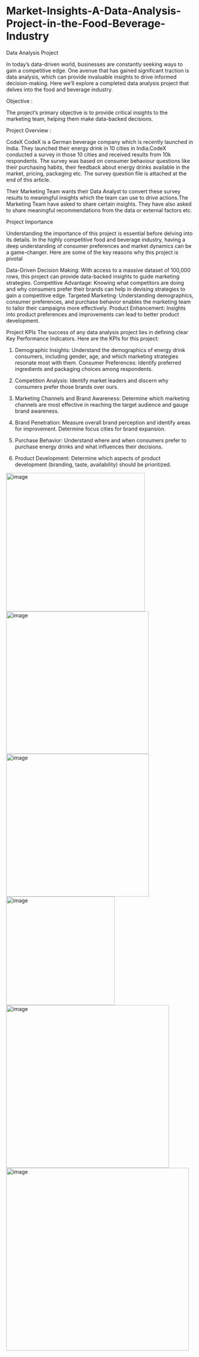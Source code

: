 # Market-Insights-A-Data-Analysis-Project-in-the-Food-Beverage-Industry
Data Analysis Project



In today’s data-driven world, businesses are constantly seeking ways to gain a competitive edge. One avenue that has gained significant traction is data analysis, which can provide invaluable insights to drive informed decision-making. Here we’ll explore a completed data analysis project that delves into the food and beverage industry. 



Objective : 


The project’s primary objective is to provide critical insights to the marketing team, helping them make data-backed decisions. 


Project Overview : 



CodeX
CodeX is a German beverage company which is recently launched in India. They launched their energy drink in 10 cities in India.CodeX conducted a survey in those 10 cities and received results from 10k respondents.
The survey was based on consumer behaviour questions like their purchasing habits, their feedback about energy drinks available in the market, pricing, packaging etc. The survey question file is attached at the end of this article.

Their Marketing Team wants their Data Analyst to convert these survey results to meaningful insights which the team can use to drive actions.The Marketing Team have asked to share certain insights. They have also asked to share meaningful recommendations from the data or external factors etc.



Project Importance

Understanding the importance of this project is essential before delving into its details. In the highly competitive food and beverage industry, having a deep understanding of consumer preferences and market dynamics can be a game-changer. Here are some of the key reasons why this project is pivotal


Data-Driven Decision Making: With access to a massive dataset of 100,000 rows, this project can provide data-backed insights to guide marketing strategies.
Competitive Advantage: Knowing what competitors are doing and why consumers prefer their brands can help in devising strategies to gain a competitive edge.
Targeted Marketing: Understanding demographics, consumer preferences, and purchase behavior enables the marketing team to tailor their campaigns more effectively.
Product Enhancement: Insights into product preferences and improvements can lead to better product development.




Project KPIs
The success of any data analysis project lies in defining clear Key Performance Indicators. Here are the KPIs for this project:

1. Demographic Insights: Understand the demographics of energy drink consumers, including gender, age, and which marketing strategies resonate most with them.
Consumer Preferences: Identify preferred ingredients and packaging choices among respondents.


2. Competition Analysis: Identify market leaders and discern why consumers prefer those brands over ours.



3. Marketing Channels and Brand Awareness: Determine which marketing channels are most effective in reaching the target audience and gauge brand awareness.

   
4. Brand Penetration: Measure overall brand perception and identify areas for improvement. Determine focus cities for brand expansion.


5. Purchase Behavior: Understand where and when consumers prefer to purchase energy drinks and what influences their decisions.


6. Product Development: Determine which aspects of product development (branding, taste, availability) should be prioritized.


<img width="373" alt="image" src="https://github.com/PayalGarg1201/Market-Insights-A-Data-Analysis-Project-in-the-Food-Beverage-Industry/assets/133757186/9a309487-6618-4f90-b38c-1937dffbaffd">




























<img width="383" alt="image" src="https://github.com/PayalGarg1201/Market-Insights-A-Data-Analysis-Project-in-the-Food-Beverage-Industry/assets/133757186/50042202-ecfa-467f-b31c-c1351b06b150">















<img width="384" alt="image" src="https://github.com/PayalGarg1201/Market-Insights-A-Data-Analysis-Project-in-the-Food-Beverage-Industry/assets/133757186/2cded5f3-5d4d-4994-9463-fee77c65224e">


























<img width="292" alt="image" src="https://github.com/PayalGarg1201/Market-Insights-A-Data-Analysis-Project-in-the-Food-Beverage-Industry/assets/133757186/4c168545-1a30-4a90-bb83-9fc411fae422">

































<img width="438" alt="image" src="https://github.com/PayalGarg1201/Market-Insights-A-Data-Analysis-Project-in-the-Food-Beverage-Industry/assets/133757186/1f0dcee3-6c7b-48cd-a8ff-2e749479ce75">












































<img width="492" alt="image" src="https://github.com/PayalGarg1201/Market-Insights-A-Data-Analysis-Project-in-the-Food-Beverage-Industry/assets/133757186/da8033cd-0735-48fa-9d1a-1673b86b5041">



























